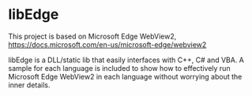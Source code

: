 # libEdge
This project is based on Microsoft Edge WebView2, https://docs.microsoft.com/en-us/microsoft-edge/webview2 

libEdge is a DLL/static lib that easily interfaces with C++, C# and VBA.
A sample for each language is included to show how to effectively run Microsoft Edge WebView2 in each language without worrying about the inner details.


